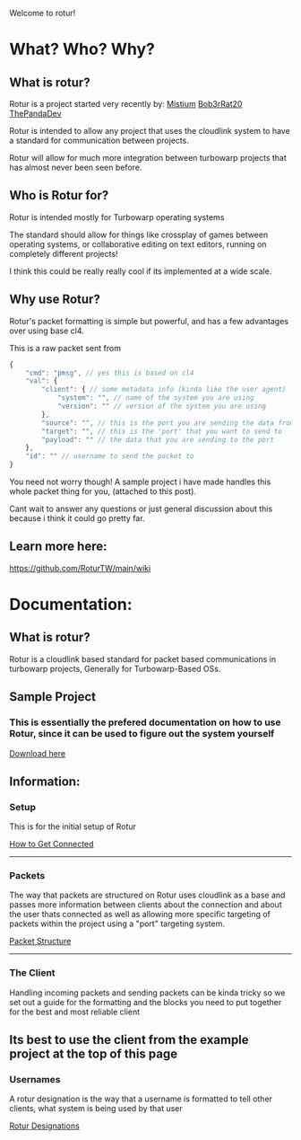 Welcome to rotur!

# What? Who? Why?

## What is rotur?
Rotur is a project started very recently by:
[Mistium](https://github.com/Mistium)
[Bob3rRat20](https://github.com/ThatBeaverDev)
[ThePandaDev](https://github.com/ThePandaDever)

Rotur is intended to allow any project that uses the cloudlink system to have a standard for communication between projects.

Rotur will allow for much more integration between turbowarp projects that has almost never been seen before.

## Who is Rotur for?

Rotur is intended mostly for Turbowarp operating systems

The standard should allow for things like crossplay of games between operating systems, or collaborative editing on text editors, running on completely different projects!

I think this could be really really cool if its implemented at a wide scale.

## Why use Rotur?

Rotur's packet formatting is simple but powerful, and has a few advantages over using base cl4.

This is a raw packet sent from 
```js
{
    "cmd": "pmsg", // yes this is based on cl4
    "val": {
        "client": { // some metadata info (kinda like the user agent)
            "system": "", // name of the system you are using
            "version": "" // version of the system you are using
        },
        "source": "", // this is the port you are sending the data from (to allow for replies)
        "target": "", // this is the 'port' that you want to send to
        "payload": "" // the data that you are sending to the port
    },
    "id": "" // username to send the packet to
}
```

You need not worry though! A sample project i have made handles this whole packet thing for you, (attached to this post).

Cant wait to answer any questions or just general discussion about this because i think it could go pretty far.

## Learn more here:
https://github.com/RoturTW/main/wiki


# Documentation:

## What is rotur?

Rotur is a cloudlink based standard for packet based communications in turbowarp projects, Generally for Turbowarp-Based OSs.

## Sample Project

### This is essentially the prefered documentation on how to use Rotur, since it can be used to figure out the system yourself
[Download here](https://github.com/RoturTW/main/raw/main/Example%20Projects/Rotur_Example_Project.sb3)


## Information:

### Setup
This is for the initial setup of Rotur

[How to Get Connected](https://github.com/RoturTW/main/wiki/Connecting-to-Rotur)

---

### Packets
The way that packets are structured on Rotur uses cloudlink as a base and passes more information between clients about the connection and about the user thats connected as well as allowing more specific targeting of packets within the project using a "port" targeting system.

[Packet Structure](https://github.com/RoturTW/main/wiki/Packet-Structure)

---
### The Client
Handling incoming packets and sending packets can be kinda tricky so we set out a guide for the formatting and the blocks you need to put together for the best and most reliable client

Its best to use the client from the example project at the top of this page
---
### Usernames
A rotur designation is the way that a username is formatted to tell other clients, what system is being used by that user

[Rotur Designations](https://github.com/RoturTW/main/wiki/Rotur-Designations)
